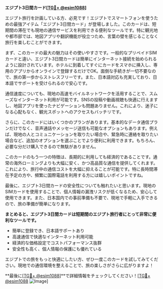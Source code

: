 **エジプト3日間カード[[TG💪+ @esim1088](https://t.me/s/esim1088)]**

エジプト旅行を計画している方、必見です！エジプトでスマートフォンを使うための最強アイテム「エジプト3日間カード」が登場しました。このカードは、短期間の滞在でも現地の通信サービスを利用できる便利なツールです。特に観光地や都市部では、地図アプリや翻訳機能が役立つため、言葉の壁を感じることなく旅行を楽しむことができます。

まず、このカードの最大の魅力はその使いやすさです。一般的なプリペイドSIMカードと違い、エジプト3日間カードは簡単にインターネット接続を始められるように設計されています。ホテルに到着してすぐにカードをスマホに挿入し、専用のアプリからオンラインで登録するだけでOK。面倒な手続きが一切不要なので、旅の第一歩からストレスフリーです。また、日本語対応も充実しており、日本語でサポートを受けられるので安心です。

通信速度についても、現地の高速モバイルネットワークを活用することで、スムーズなインターネット利用が可能です。SNSの投稿や動画視聴も快適に行えますし、地図アプリを使ったナビゲーションも問題ありません。これにより、迷子になる心配もなく、観光スポットへのアクセスもバッチリです。

さらに、このカードにはいくつかのプランがあります。基本的なデータ通信プランだけでなく、音声通話やメッセージ送信も可能なオプションもあります。例えば、現地の人とコミュニケーションを取りたい場合や、緊急時に連絡を取りたい場合など、追加のオプションを選ぶことでより便利に利用できます。もちろん、必要な分だけ購入できるので無駄がありません。

このカードのもう一つの特徴は、長期的に利用しても経済的であることです。通常の海外ローミングよりも大幅に安く、かつ高品質な通信を提供してくれます。これにより、旅行中の通信コストを大幅に抑えることが可能です。特に長時間滞在予定の方や、頻繁に国際電話を利用する方には嬉しいポイントですね。

最後に、エジプト3日間カードの安全性についても触れたいと思います。現地のSIMカードを使用することで、個人情報の漏洩リスクが低くなるため、安心して使用できます。また、日本国内での事前準備も不要で、現地で手軽に入手できるので、旅の準備が簡単になります。

**まとめると、エジプト3日間カードは短期間のエジプト旅行者にとって非常に便利なツールです。**

- 簡単に登録でき、日本語サポートあり
- 高速通信で快適なインターネット利用可能
- 経済的な価格設定でコストパフォーマンス抜群
- 安全性も高く、個人情報の保護にも優れている

エジプトでの旅をもっと快適にしたい方、ぜひ一度このカードを試してみてください。現地での通信環境を整えることで、旅の楽しさがさらに広がりますよ！

**最後に[[TG💪+ @esim1088](https://t.me/s/esim1088)]**で詳細情報をチェックしてください！[[TG💪+ @esim1088](https://t.me/s/esim1088) ![Image](https://i.postimg.cc/Y0z9fWf4/image.png)]
